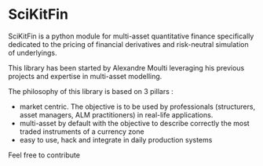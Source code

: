 # SciKitFin

SciKitFin is a python module for multi-asset quantitative finance specifically dedicated to the pricing of financial derivatives and risk-neutral simulation of underlyings.

This library has been started by Alexandre Moulti leveraging his previous projects and expertise in multi-asset modelling.

The philosophy of this library is based on 3 pillars :
- market centric. The objective is to be used by professionals (structurers, asset managers, ALM practitioners) in real-life applications.
- multi-asset by default with the objective to describe correctly the most traded instruments of a currency zone
- easy to use, hack and integrate in daily production systems

Feel free to contribute
